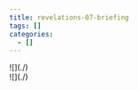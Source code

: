 ```yaml
---
title: revelations-07-briefing
tags: []
categories:
  - []
---
```

<!-- more --><div class="embedded-image-left">![](./)</div><div class="embedded-image-right">![](./)</div>